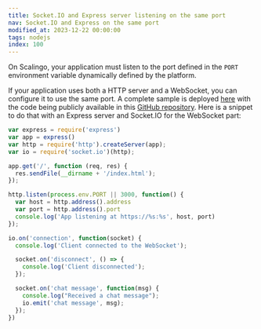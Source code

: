 ```yaml
---
title: Socket.IO and Express server listening on the same port
nav: Socket.IO and Express on the same port
modified_at: 2023-12-22 00:00:00
tags: nodejs
index: 100
---
```


On Scalingo, your application must listen to the port defined in the `PORT` environment variable dynamically defined by the platform.

If your application uses both a HTTP server and a WebSocket, you can configure it to use the same port. A complete sample is deployed [here](https://node-socketio.is-easy-on-scalingo.com) with the code being publicly available in this [GitHub repository](https://github.com/Scalingo/sample-node-socketio). Here is a snippet to do that with an Express server and Socket.IO for the WebSocket part:

```js
var express = require('express')
var app = express()
var http = require('http').createServer(app);
var io = require('socket.io')(http);

app.get('/', function (req, res) {
  res.sendFile(__dirname + '/index.html');
});

http.listen(process.env.PORT || 3000, function() {
  var host = http.address().address
  var port = http.address().port
  console.log('App listening at https://%s:%s', host, port)
});

io.on('connection', function(socket) {
  console.log('Client connected to the WebSocket');

  socket.on('disconnect', () => {
    console.log('Client disconnected');
  });

  socket.on('chat message', function(msg) {
    console.log("Received a chat message");
    io.emit('chat message', msg);
  });
})
```

